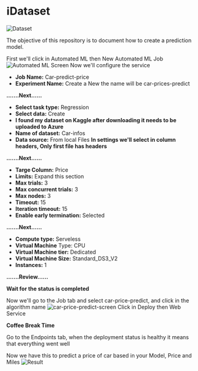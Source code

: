 # ℹ️Dataset 
![Dataset](https://github.com/devRenatoRodrigues/car-price-predict/assets/115325126/8c20c273-f585-4f68-9ef5-ad060618a48b)

The objective of this repository is to document how to create a prediction model.

First we'll click in Automated ML then New Automated ML Job
![Automated ML Screen](https://github.com/devRenatoRodrigues/car-price-predict/assets/115325126/abc04116-646b-4d53-8fb6-934ccef314be)
Now we'll configure the service 
- **Job Name:** Car-predict-price
- **Experiment Name:** Create a New the name will be car-prices-predict

 **.......Next......**
 
- **Select task type:** Regression
- **Select data:** Create
- **I found my dataset on Kaggle after downloading it needs to be uploaded to Azure**
- **Name of dataset:** Car-infos
- **Data source:** From local Files
**In settings we'll select in column headers, Only first file has headers**

 **.......Next......**
 
- **Targe Column:** Price
- **Limits:** Expand this section
- **Max trials:** 3
- **Max concurrent trials:** 3
- **Max nodes:** 3
- **Timeout:** 15
- **Iteration timeout:** 15
- **Enable early termination:** Selected

**.......Next......**

- **Compute type:** Serveless
- **Virtual Machine** Type: CPU
- **Virtual Machine tier:** Dedicated
- **Virtual Machine Size:** Standard_DS3_V2
- **Instances:** 1

 **.......Review......**

  **Wait for the status is completed**

Now we'll go to the Job tab and select car-price-predict, and click in the algorithm name
![car-price-predict-screen](https://github.com/devRenatoRodrigues/car-price-predict/assets/115325126/326c1b10-e444-440e-abf0-a18c4fe3e20f)
Click in Deploy then Web Service 

**Coffee Break Time**

Go to the Endpoints tab, when the deployment status is healthy it means that everything went well

Now we have this to predict a price of car based in your Model, Price and Miles
![Result](https://github.com/devRenatoRodrigues/car-price-predict/assets/115325126/6efff1d0-2755-493c-b28e-ff8a3230c31d)


